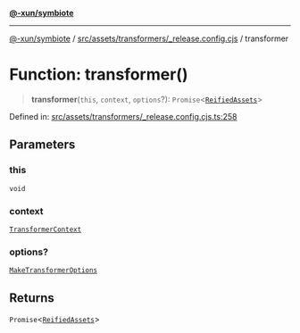 [**@-xun/symbiote**](../../../../../README.md)

***

[@-xun/symbiote](../../../../../README.md) / [src/assets/transformers/\_release.config.cjs](../README.md) / transformer

# Function: transformer()

> **transformer**(`this`, `context`, `options`?): `Promise`\<[`ReifiedAssets`](../../../type-aliases/ReifiedAssets.md)\>

Defined in: [src/assets/transformers/\_release.config.cjs.ts:258](https://github.com/Xunnamius/symbiote/blob/8eac971e9d5e22fba1e6d49fa7fee2af04809fe6/src/assets/transformers/_release.config.cjs.ts#L258)

## Parameters

### this

`void`

### context

[`TransformerContext`](../../../type-aliases/TransformerContext.md)

### options?

[`MakeTransformerOptions`](../../../type-aliases/MakeTransformerOptions.md)

## Returns

`Promise`\<[`ReifiedAssets`](../../../type-aliases/ReifiedAssets.md)\>
